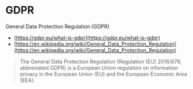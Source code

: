 # GDPR

General Data Protection Regulation (GDPR)

- [https://gdpr.eu/what-is-gdpr](https://gdpr.eu/what-is-gdpr)
- [https://en.wikipedia.org/wiki/General_Data_Protection_Regulation](https://en.wikipedia.org/wiki/General_Data_Protection_Regulation)

> The General Data Protection Regulation (Regulation (EU) 2016/679, abbreviated GDPR) is a European Union regulation on information privacy in the European Union (EU) and the European Economic Area (EEA).
